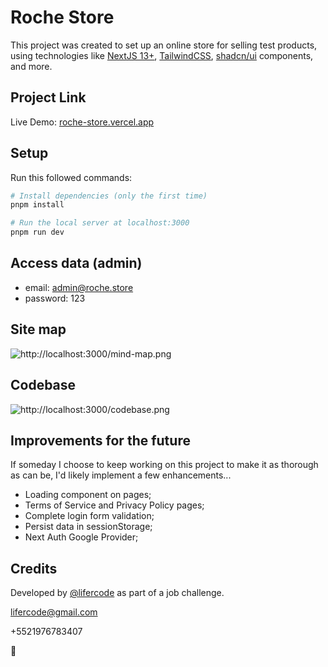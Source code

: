 # Roche Store

This project was created to set up an online store for selling test products, using technologies like [NextJS 13+](https://nextjs.org/), [TailwindCSS](https://tailwindui.com/), [shadcn/ui](https://ui.shadcn.com/) components, and more.

## Project Link

Live Demo: [roche-store.vercel.app](https://roche-store.vercel.app)

## Setup

Run this followed commands:

```bash
# Install dependencies (only the first time)
pnpm install

# Run the local server at localhost:3000
pnpm run dev

```

## Access data (admin)

- email: admin@roche.store
- password: 123

## Site map

![http://localhost:3000/mind-map.png](http://localhost:3000/mind-map.png)

## Codebase

![http://localhost:3000/codebase.png](http://localhost:3000/codebase.png)

## Improvements for the future

If someday I choose to keep working on this project to make it as thorough as can be, I'd likely implement a few enhancements...

- Loading component on pages;
- Terms of Service and Privacy Policy pages;
- Complete login form validation;
- Persist data in sessionStorage;
- Next Auth Google Provider;

## Credits

Developed by [@lifercode](https://lifercode.dev/) as part of a job challenge.

lifercode@gmail.com

+5521976783407

🖖